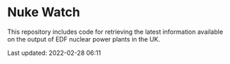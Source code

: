 # Nuke Watch

This repository includes code for retrieving the latest information available on the output of EDF nuclear power plants in the UK.

Last updated: 2022-02-28 06:11